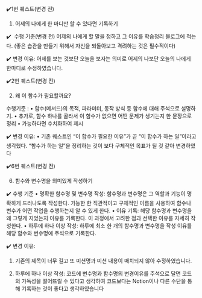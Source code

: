 ✔️1번 퀘스트(변경 전)

1. 어제의 나에게 한 마디만 할 수 있다면 기록하기

✔️  수행 기준(변경 전)
어제의 나에게 할 말을 정하고 그 이유를 학습정리 블로그에 적는다. (좋은 습관을 만들기 위해서 자신을 되돌아보고 격려하는 것은 필수적이다)

✔️ 변경 이유:
어제를 보는 것보단 오늘을 보자는 의미로 어제의 나보단 오늘의 나에게 한마디로 수정하였습니다.

✔️2번 퀘스트(변경 전)

2. 왜 이 함수가 필요할까요?

수행기준 :
• 함수(메서드)의 목적, 파라미터, 동작 방식 등 함수에 대해 주석으로 설명하기.
• 추가로, 함수 하나를 골라서 이 함수가 없으면 어떤 문제가 생기는지 한 문장으로 정리
• 가능하다면 수치화하여 제시

✔️ 변경 이유:
• 기존 퀘스트인 “이 함수가 필요한 이유”가 곧 “이 함수가 하는 일”이라고 생각했다.
“함수가 하는 일”을 정리하는 것이 보다 구체적인 목표가 될 것 같아 변경하였다

✔️6번 퀘스트(변경 전)

6. 함수와 변수명을 의미있게 작성하기

✔️ 수행 기준
• 명확한 함수명 및 변수명 작성: 함수명과 변수명은 그 역할과 기능이 명확하게 드러나도록 작성한다. 가능한 한 직관적이고 구체적인 이름을 사용하여 함수나 변수가 어떤 작업을 수행하는지 알 수 있게 한다.
• 이유 기록: 해당 함수명과 변수명을 왜 그렇게 지었는지 이유를 기록한다. 이 과정에서 고려한 점과 선택한 이유를 자세히 작성한다.
• 하루에 하나 이상 작성: 하루에 최소 한 개의 함수명과 변수명을 작성 이유를 해당 함수와 변수명에 주석으로 기록한다.

✔️ 변경 이유:

1.  기존의 제목이 너무 길고 또 미션명과 미션 내용이 매치되지 않아 수정하였습니다.

2.  하루에 하나 이상 작성:
    코드에 변수명과 함수명의 변경이유를 주석으로 달면 코드의 가독성을 떨어뜨릴 수 있다고 생각하여 코드보다는 Notion이나 다른 수단을 통해 기록하는 것이 좋다고 생각하였습니다
